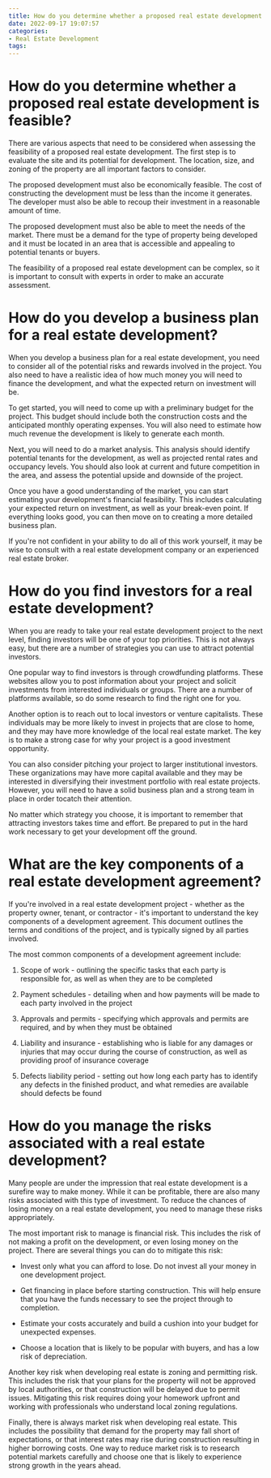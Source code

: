 ```yaml
---
title: How do you determine whether a proposed real estate development is feasible
date: 2022-09-17 19:07:57
categories:
- Real Estate Development
tags:
---
```



#  How do you determine whether a proposed real estate development is feasible?

There are various aspects that need to be considered when assessing the feasibility of a proposed real estate development. The first step is to evaluate the site and its potential for development. The location, size, and zoning of the property are all important factors to consider.

The proposed development must also be economically feasible. The cost of constructing the development must be less than the income it generates. The developer must also be able to recoup their investment in a reasonable amount of time.

The proposed development must also be able to meet the needs of the market. There must be a demand for the type of property being developed and it must be located in an area that is accessible and appealing to potential tenants or buyers.

The feasibility of a proposed real estate development can be complex, so it is important to consult with experts in order to make an accurate assessment.

#  How do you develop a business plan for a real estate development?

When you develop a business plan for a real estate development, you need to consider all of the potential risks and rewards involved in the project. You also need to have a realistic idea of how much money you will need to finance the development, and what the expected return on investment will be.

To get started, you will need to come up with a preliminary budget for the project. This budget should include both the construction costs and the anticipated monthly operating expenses. You will also need to estimate how much revenue the development is likely to generate each month.

Next, you will need to do a market analysis. This analysis should identify potential tenants for the development, as well as projected rental rates and occupancy levels. You should also look at current and future competition in the area, and assess the potential upside and downside of the project.

Once you have a good understanding of the market, you can start estimating your development's financial feasibility. This includes calculating your expected return on investment, as well as your break-even point. If everything looks good, you can then move on to creating a more detailed business plan.

If you're not confident in your ability to do all of this work yourself, it may be wise to consult with a real estate development company or an experienced real estate broker.

#  How do you find investors for a real estate development?

When you are ready to take your real estate development project to the next level, finding investors will be one of your top priorities. This is not always easy, but there are a number of strategies you can use to attract potential investors.

One popular way to find investors is through crowdfunding platforms. These websites allow you to post information about your project and solicit investments from interested individuals or groups. There are a number of platforms available, so do some research to find the right one for you.

Another option is to reach out to local investors or venture capitalists. These individuals may be more likely to invest in projects that are close to home, and they may have more knowledge of the local real estate market. The key is to make a strong case for why your project is a good investment opportunity.

You can also consider pitching your project to larger institutional investors. These organizations may have more capital available and they may be interested in diversifying their investment portfolio with real estate projects. However, you will need to have a solid business plan and a strong team in place in order tocatch their attention.

No matter which strategy you choose, it is important to remember that attracting investors takes time and effort. Be prepared to put in the hard work necessary to get your development off the ground.

#  What are the key components of a real estate development agreement?

If you're involved in a real estate development project - whether as the property owner, tenant, or contractor - it's important to understand the key components of a development agreement. This document outlines the terms and conditions of the project, and is typically signed by all parties involved.

The most common components of a development agreement include:

1. Scope of work - outlining the specific tasks that each party is responsible for, as well as when they are to be completed

2. Payment schedules - detailing when and how payments will be made to each party involved in the project

3. Approvals and permits - specifying which approvals and permits are required, and by when they must be obtained

4. Liability and insurance - establishing who is liable for any damages or injuries that may occur during the course of construction, as well as providing proof of insurance coverage

5. Defects liability period - setting out how long each party has to identify any defects in the finished product, and what remedies are available should defects be found

#  How do you manage the risks associated with a real estate development?

Many people are under the impression that real estate development is a surefire way to make money. While it can be profitable, there are also many risks associated with this type of investment. To reduce the chances of losing money on a real estate development, you need to manage these risks appropriately.

The most important risk to manage is financial risk. This includes the risk of not making a profit on the development, or even losing money on the project. There are several things you can do to mitigate this risk:

- Invest only what you can afford to lose. Do not invest all your money in one development project.

- Get financing in place before starting construction. This will help ensure that you have the funds necessary to see the project through to completion.

- Estimate your costs accurately and build a cushion into your budget for unexpected expenses.

- Choose a location that is likely to be popular with buyers, and has a low risk of depreciation.

Another key risk when developing real estate is zoning and permitting risk. This includes the risk that your plans for the property will not be approved by local authorities, or that construction will be delayed due to permit issues. Mitigating this risk requires doing your homework upfront and working with professionals who understand local zoning regulations.

Finally, there is always market risk when developing real estate. This includes the possibility that demand for the property may fall short of expectations, or that interest rates may rise during construction resulting in higher borrowing costs. One way to reduce market risk is to research potential markets carefully and choose one that is likely to experience strong growth in the years ahead.